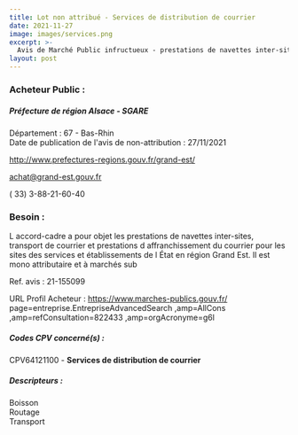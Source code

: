 ```yaml
---
title: Lot non attribué - Services de distribution de courrier
date: 2021-11-27
image: images/services.png
excerpt: >-
  Avis de Marché Public infructueux - prestations de navettes inter-sites et de transport de courrier et prestations d'affranchissement pour les services de l'état et établissements publics en région grand est
layout: post
---
```


### Acheteur Public :
##### Préfecture de région Alsace - SGARE
Département : 67 - Bas-Rhin<br/>
Date de publication de l'avis de non-attribution : 27/11/2021


http://www.prefectures-regions.gouv.fr/grand-est/

achat@grand-est.gouv.fr

( 33) 3-88-21-60-40
### Besoin :

L accord-cadre a pour objet les prestations de navettes inter-sites, transport de courrier et prestations d affranchissement du courrier pour les sites des services et établissements de l État en région Grand Est. Il est mono attributaire et à marchés sub

Ref. avis : 21-155099

URL Profil Acheteur : https://www.marches-publics.gouv.fr/ page=entreprise.EntrepriseAdvancedSearch ,amp=AllCons ,amp=refConsultation=822433 ,amp=orgAcronyme=g6l

##### Codes CPV concerné(s) :
CPV64121100 - **Services de distribution de courrier** <br/>

##### Descripteurs :
Boisson <br/>
Routage <br/>
Transport <br/>
